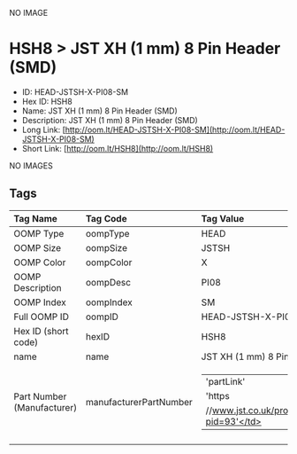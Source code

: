 


  
NO IMAGE  
# HSH8 > JST XH (1 mm) 8 Pin Header (SMD)

- ID: HEAD-JSTSH-X-PI08-SM
- Hex ID: HSH8
- Name: JST XH (1 mm) 8 Pin Header (SMD)
- Description: JST XH (1 mm) 8 Pin Header (SMD)
- Long Link: [http://oom.lt/HEAD-JSTSH-X-PI08-SM](http://oom.lt/HEAD-JSTSH-X-PI08-SM)
- Short Link: [http://oom.lt/HSH8](http://oom.lt/HSH8)
  
NO IMAGES  
## Tags
  

|Tag Name|Tag Code|Tag Value|
| :--- | :--- | :--- |
|OOMP Type|oompType|HEAD|
|OOMP Size|oompSize|JSTSH|
|OOMP Color|oompColor|X|
|OOMP Description|oompDesc|PI08|
|OOMP Index|oompIndex|SM|
|Full OOMP ID|oompID|HEAD-JSTSH-X-PI08-SM|
|Hex ID (short code)|hexID|HSH8|
|name|name|JST XH (1 mm) 8 Pin Header (SMD)|
|Part Number (Manufacturer)|manufacturerPartNumber|<table><tr><td>'partLink'</td></tr><tr><td> 'https</td></tr><tr><td>//www.jst.co.uk/productSeries.php?pid=93'</td></tr></table>|
||||
